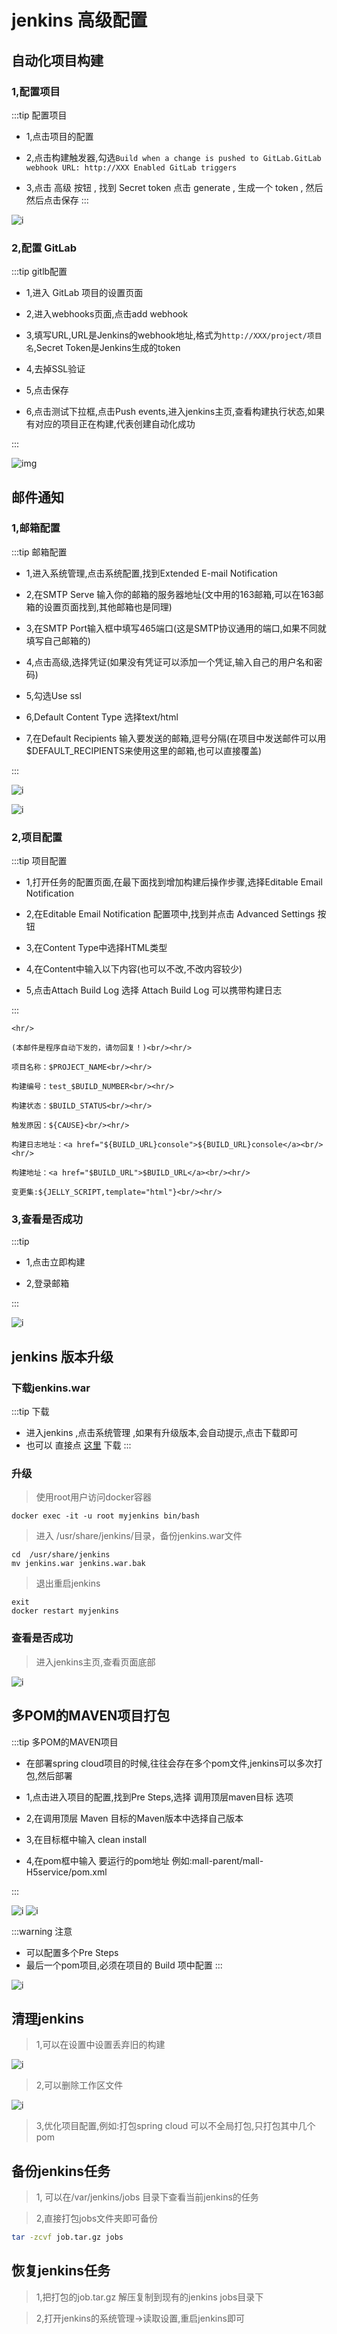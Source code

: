 # jenkins 高级配置

## 自动化项目构建

### 1,配置项目

:::tip 配置项目

* 1,点击项目的配置

* 2,点击构建触发器,勾选`Build when a change is pushed to GitLab.GitLab webhook URL: http://XXX Enabled GitLab triggers`

* 3,点击 高级 按钮 , 找到 Secret token 点击 generate , 生成一个 token , 然后然后点击保存
:::

![i](https://article.biliimg.com/bfs/article/289300a91a3ae7a4cc9c1426c58b5dd720399732.png)

### 2,配置 GitLab

:::tip gitlb配置

* 1,进入 GitLab 项目的设置页面

* 2,进入webhooks页面,点击add webhook

* 3,填写URL,URL是Jenkins的webhook地址,格式为`http://XXX/project/项目名`,Secret Token是Jenkins生成的token

* 4,去掉SSL验证

* 5,点击保存

* 6,点击测试下拉框,点击Push events,进入jenkins主页,查看构建执行状态,如果有对应的项目正在构建,代表创建自动化成功

:::

![img](https://article.biliimg.com/bfs/article/8aacaff0700e110c89e176cbe15562f59ed115a6.png)

## 邮件通知

### 1,邮箱配置

:::tip 邮箱配置

* 1,进入系统管理,点击系统配置,找到Extended E-mail Notification

* 2,在SMTP Serve 输入你的邮箱的服务器地址(文中用的163邮箱,可以在163邮箱的设置页面找到,其他邮箱也是同理)

* 3,在SMTP Port输入框中填写465端口(这是SMTP协议通用的端口,如果不同就填写自己邮箱的)

* 4,点击高级,选择凭证(如果没有凭证可以添加一个凭证,输入自己的用户名和密码)

* 5,勾选Use ssl

* 6,Default Content Type 选择text/html

* 7,在Default Recipients 输入要发送的邮箱,逗号分隔(在项目中发送邮件可以用$DEFAULT_RECIPIENTS来使用这里的邮箱,也可以直接覆盖)

:::

![i](https://article.biliimg.com/bfs/article/87fb0629eb0ffe2a8f9fc81fd7b8e23907a9daee.png)

![i](https://article.biliimg.com/bfs/article/47b58e57b4d70bb52a585bad318883107bf36d1f.png)

### 2,项目配置

:::tip 项目配置

* 1,打开任务的配置页面,在最下面找到增加构建后操作步骤,选择Editable Email Notification

* 2,在Editable Email Notification 配置项中,找到并点击 Advanced Settings 按钮

* 3,在Content Type中选择HTML类型

* 4,在Content中输入以下内容(也可以不改,不改内容较少)

* 5,点击Attach Build Log 选择 Attach Build Log 可以携带构建日志

:::

```shell
<hr/>

(本邮件是程序自动下发的，请勿回复！)<br/><hr/>

项目名称：$PROJECT_NAME<br/><hr/>

构建编号：test_$BUILD_NUMBER<br/><hr/>

构建状态：$BUILD_STATUS<br/><hr/>

触发原因：${CAUSE}<br/><hr/>

构建日志地址：<a href="${BUILD_URL}console">${BUILD_URL}console</a><br/><hr/>

构建地址：<a href="$BUILD_URL">$BUILD_URL</a><br/><hr/>

变更集:${JELLY_SCRIPT,template="html"}<br/><hr/>
```

### 3,查看是否成功

:::tip

* 1,点击立即构建

* 2,登录邮箱

:::

![i](https://article.biliimg.com/bfs/article/00bab6a852b689f9b80eba7b58419f41bf86518b.png)

## jenkins 版本升级

### 下载jenkins.war

:::tip 下载

* 进入jenkins ,点击系统管理 ,如果有升级版本,会自动提示,点击下载即可
* 也可以 直接点 [这里](http://mirrors.jenkins.io/war/latest/jenkins.war) 下载
:::

### 升级

> 使用root用户访问docker容器

```shell
docker exec -it -u root myjenkins bin/bash

```

> 进入 /usr/share/jenkins/目录，备份jenkins.war文件

```shell
cd  /usr/share/jenkins
mv jenkins.war jenkins.war.bak
```

> 退出重启jenkins

```shell
exit
docker restart myjenkins
```

### 查看是否成功

> 进入jenkins主页,查看页面底部

![i](https://article.biliimg.com/bfs/article/993efc73e791142ab40f1877cc16dd2f6166f17b.png)

## 多POM的MAVEN项目打包

:::tip 多POM的MAVEN项目

* 在部署spring cloud项目的时候,往往会存在多个pom文件,jenkins可以多次打包,然后部署

* 1,点击进入项目的配置,找到Pre Steps,选择 调用顶层maven目标 选项

* 2,在调用顶层 Maven 目标的Maven版本中选择自己版本

* 3,在目标框中输入 clean install

* 4,在pom框中输入 要运行的pom地址 例如:mall-parent/mall-H5service/pom.xml

:::

![i](https://article.biliimg.com/bfs/article/40d76408b0eeab975d5dd6371c3f5e7316eb3261.png)
![i](https://article.biliimg.com/bfs/article/c4e36e3da58bd6bf662c4a08107ab5210882f888.png)

:::warning 注意

* 可以配置多个Pre Steps
* 最后一个pom项目,必须在项目的 Build 项中配置
:::

![i](https://article.biliimg.com/bfs/article/0781cf07f761ccedcccc53ef113380fa98f5f38e.png)

## 清理jenkins

> 1,可以在设置中设置丢弃旧的构建

![i](https://article.biliimg.com/bfs/article/4987771061496b0129cca15df17498387e44116b.png)

> 2,可以删除工作区文件

![i](https://article.biliimg.com/bfs/article/0c684c5e77a9b6be3b8ec6948fe9a0f97a1353b1.png)

> 3,优化项目配置,例如:打包spring cloud 可以不全局打包,只打包其中几个pom

## 备份jenkins任务

> 1, 可以在/var/jenkins/jobs 目录下查看当前jenkins的任务

> 2,直接打包jobs文件夹即可备份

```bash
tar -zcvf job.tar.gz jobs
```

## 恢复jenkins任务

> 1,把打包的job.tar.gz 解压复制到现有的jenkins jobs目录下

> 2,打开jenkins的系统管理->读取设置,重启jenkins即可
